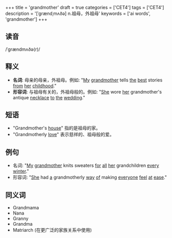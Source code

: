 +++
title = 'grandmother'
draft = true
categories = ['CET4']
tags = ['CET4']
description = '[ˈgrændˌmʌðə] n.祖母，外祖母'
keywords = ['ai words', 'grandmother']
+++

## 读音
/ˈɡrændmʌðə(r)/

## 释义
- **名词**: 母亲的母亲，外祖母。例如: "[My](/post/my/) [grandmother](/post/grandmother/) tells [the](/post/the/) [best](/post/best/) stories [from](/post/from/) [her](/post/her/) [childhood](/post/childhood/)."
- **形容词**: 与祖母有关的，外祖母般的。例如: "[She](/post/she/) wore [her](/post/her/) grandmother's antique [necklace](/post/necklace/) [to](/post/to/) [the](/post/the/) [wedding](/post/wedding/)."

## 短语
- "Grandmother's [house](/post/house/)" 指的是祖母的家。
- "Grandmotherly [love](/post/love/)" 表示慈祥的、祖母般的爱。

## 例句
- 名词: "[My](/post/my/) [grandmother](/post/grandmother/) knits sweaters [for](/post/for/) [all](/post/all/) [her](/post/her/) grandchildren [every](/post/every/) [winter](/post/winter/)."
- 形容词: "[She](/post/she/) had [a](/post/a/) grandmotherly [way](/post/way/) [of](/post/of/) making [everyone](/post/everyone/) [feel](/post/feel/) [at](/post/at/) [ease](/post/ease/)."

## 同义词
- Grandmama
- Nana
- Granny
- Grandma
- Matriarch (在更广泛的家族关系中使用)
